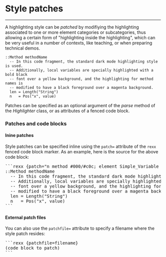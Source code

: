 Style patches
=============

----------------------------------------------

A highlighting style can be *patched* by modifiying
the highlighting associated to one or more
element categories or subcategories, thus allowing
a certain form of "highlighting inside the highlighting",
which can be very useful in a number of contexts, like
teaching, or when preparing technical demos.

```rexx {patch="n method #000/#c0c; element Simple_Variable #000/#cc0 bold"}
::Method methodName
  -- In this code fragment, the standard dark mode highlighting style is used.
  -- Additionally, local variables are specially highlighted with a bold black
  -- font over a yellow background, and the highlighting for method names is
  -- modified to have a black foreground over a magenta background.
  len = Length("String")
  n   = Pos("x", value)
```

Patches can be specified as an optional argument
of the *parse* method of the *Highlighter* class,
or as attributes of a fenced code block.

### Patches and code blocks

#### Inine patches

Style patches can be specified inline using the `patch=` attribute of the `rexx`
fenced code block marker. As an example, here is the source for the above code block:

<pre>
&#96;``rexx {patch="n method #000/#c0c; element Simple_Variable #000/#cc0 bold"}
::Method methodName
  -- In this code fragment, the standard dark mode highlighting style is used.
  -- Additionally, local variables are specially highlighted with a bold black
  -- font over a yellow background, and the highlighting for method names is
  -- modified to have a black foreground over a magenta background.
  len = Length("String")
  n   = Pos("x", value)
&#96;``
</pre>

#### External patch files

You can also use the `patchfile=` attribute to specify
a filename where the style patch resides:

<pre>
&#96;``rexx {patchfile=filename}
(code block to patch)
&#96;``
</pre>